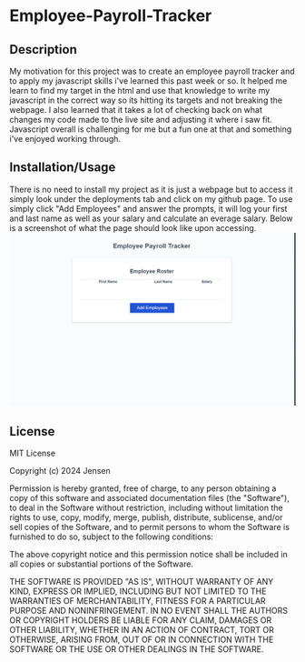 # Employee-Payroll-Tracker

## Description

My motivation for this project was to create an employee payroll tracker and to apply my javascript skills i've learned this past week or so. It helped me learn to find my target in the html and use that knowledge to write my javascript in the correct way so its hitting its targets and not breaking the webpage. I also learned that it takes a lot of checking back on what changes my code made to the live site and adjusting it where i saw fit. Javascript overall is challenging for me but a fun one at that and something i've enjoyed working through.

## Installation/Usage

There is no need to install my project as it is just a webpage but to access it simply look under the deployments tab and click on my github page. To use simply click "Add Employees" and answer the prompts, it will log your first and last name as well as your salary and calculate an everage salary. Below is a screenshot of what the page should look like upon accessing.
![Photo of Web Page](assets\employeepayrl.png)

## License 

MIT License

Copyright (c) 2024 Jensen

Permission is hereby granted, free of charge, to any person obtaining a copy
of this software and associated documentation files (the "Software"), to deal
in the Software without restriction, including without limitation the rights
to use, copy, modify, merge, publish, distribute, sublicense, and/or sell
copies of the Software, and to permit persons to whom the Software is
furnished to do so, subject to the following conditions:

The above copyright notice and this permission notice shall be included in all
copies or substantial portions of the Software.

THE SOFTWARE IS PROVIDED "AS IS", WITHOUT WARRANTY OF ANY KIND, EXPRESS OR
IMPLIED, INCLUDING BUT NOT LIMITED TO THE WARRANTIES OF MERCHANTABILITY,
FITNESS FOR A PARTICULAR PURPOSE AND NONINFRINGEMENT. IN NO EVENT SHALL THE
AUTHORS OR COPYRIGHT HOLDERS BE LIABLE FOR ANY CLAIM, DAMAGES OR OTHER
LIABILITY, WHETHER IN AN ACTION OF CONTRACT, TORT OR OTHERWISE, ARISING FROM,
OUT OF OR IN CONNECTION WITH THE SOFTWARE OR THE USE OR OTHER DEALINGS IN THE
SOFTWARE.